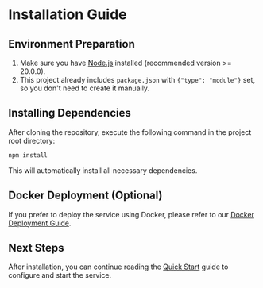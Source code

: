 # Installation Guide

## Environment Preparation

1. Make sure you have [Node.js](https://nodejs.org/) installed (recommended version >= 20.0.0).
2. This project already includes `package.json` with `{"type": "module"}` set, so you don't need to create it manually.

## Installing Dependencies

After cloning the repository, execute the following command in the project root directory:

```bash
npm install
```

This will automatically install all necessary dependencies.
## Docker Deployment (Optional)

If you prefer to deploy the service using Docker, please refer to our [Docker Deployment Guide](./docker-deployment.md).

## Next Steps

After installation, you can continue reading the [Quick Start](../api-usage/startup.md) guide to configure and start the service.